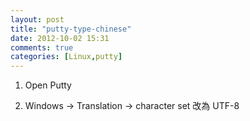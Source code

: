 ```yaml
---
layout: post
title: "putty-type-chinese"
date: 2012-10-02 15:31
comments: true
categories: [Linux,putty]
---
```


1. Open Putty

2. Windows -> Translation -> character set 改為 UTF-8

